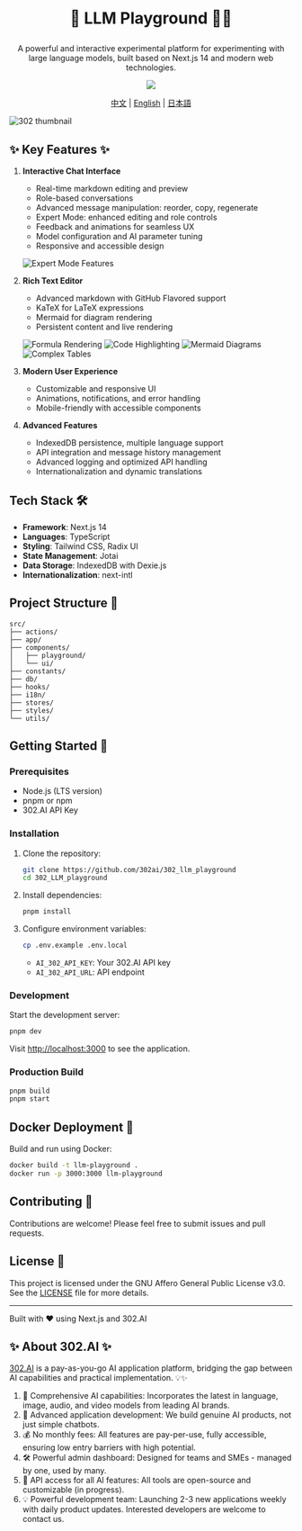 # <p align="center">🤖 LLM Playground 🚀✨</p>

<p align="center">A powerful and interactive experimental platform for experimenting with large language models, built based on Next.js 14 and modern web technologies.</p>

<p align="center"><a href="https://302.ai/tools/word/" target="blank"><img src="https://file.302ai.cn/gpt/imgs/github/302_badge.png" /></a></p >

<p align="center"><a href="README zh.md">中文</a> | <a href="README.md">English</a> | <a href="README_ja.md">日本語</a></p>



![302 thumbnail](readme-thumbnail.jpg)


## ✨ Key Features ✨

1. **Interactive Chat Interface**
   - Real-time markdown editing and preview
   - Role-based conversations
   - Advanced message manipulation: reorder, copy, regenerate
   - Expert Mode: enhanced editing and role controls
   - Feedback and animations for seamless UX
   - Model configuration and AI parameter tuning
   - Responsive and accessible design

   ![Expert Mode Features](docs/expert_mode_features.png)

2. **Rich Text Editor**
   - Advanced markdown with GitHub Flavored support
   - KaTeX for LaTeX expressions
   - Mermaid for diagram rendering
   - Persistent content and live rendering

   ![Formula Rendering](docs/formula_rendering.png)
   ![Code Highlighting](docs/code_highlighting.png)
   ![Mermaid Diagrams](docs/mermaid_diagrams.png)
   ![Complex Tables](docs/complex_tables.png)

3. **Modern User Experience**
   - Customizable and responsive UI
   - Animations, notifications, and error handling
   - Mobile-friendly with accessible components

4. **Advanced Features**
   - IndexedDB persistence, multiple language support
   - API integration and message history management
   - Advanced logging and optimized API handling
   - Internationalization and dynamic translations

## Tech Stack 🛠️

- **Framework**: Next.js 14
- **Languages**: TypeScript
- **Styling**: Tailwind CSS, Radix UI
- **State Management**: Jotai
- **Data Storage**: IndexedDB with Dexie.js
- **Internationalization**: next-intl

## Project Structure 📁

```plaintext
src/
├── actions/
├── app/
├── components/
│   ├── playground/
│   └── ui/
├── constants/
├── db/
├── hooks/
├── i18n/
├── stores/
├── styles/
└── utils/
```

## Getting Started 🚀

### Prerequisites

- Node.js (LTS version)
- pnpm or npm
- 302.AI API Key

### Installation

1. Clone the repository:
   ```bash
   git clone https://github.com/302ai/302_llm_playground
   cd 302_LLM_playground
   ```
   
2. Install dependencies:
   ```bash
   pnpm install
   ```

3. Configure environment variables:
   ```bash
   cp .env.example .env.local
   ```

   - `AI_302_API_KEY`: Your 302.AI API key
   - `AI_302_API_URL`: API endpoint

### Development

Start the development server:

```bash
pnpm dev
```

Visit [http://localhost:3000](http://localhost:3000) to see the application.

### Production Build

```bash
pnpm build
pnpm start
```

## Docker Deployment 🐳

Build and run using Docker:

```bash
docker build -t llm-playground .
docker run -p 3000:3000 llm-playground
```

## Contributing 🤝

Contributions are welcome! Please feel free to submit issues and pull requests.

## License 📜

This project is licensed under the GNU Affero General Public License v3.0. See the [LICENSE](LICENSE) file for more details.

---

Built with ❤️ using Next.js and 302.AI

## ✨ About 302.AI ✨
[302.AI](https://302.ai) is a pay-as-you-go AI application platform, bridging the gap between AI capabilities and practical implementation. 💡✨
1. 🧠 Comprehensive AI capabilities: Incorporates the latest in language, image, audio, and video models from leading AI brands.
2. 🚀 Advanced application development: We build genuine AI products, not just simple chatbots.
3. 💰 No monthly fees: All features are pay-per-use, fully accessible, ensuring low entry barriers with high potential.
4. 🛠️ Powerful admin dashboard: Designed for teams and SMEs - managed by one, used by many.
5. 🔗 API access for all AI features: All tools are open-source and customizable (in progress).
6. 💡 Powerful development team: Launching 2-3 new applications weekly with daily product updates. Interested developers are welcome to contact us.
